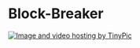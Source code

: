 # Block-Breaker
<a href="https://imgur.com/LYMSUht" target="_blank"><img src="https://imgur.com/LYMSUht" border="0" alt="Image and video hosting by TinyPic"></a>
